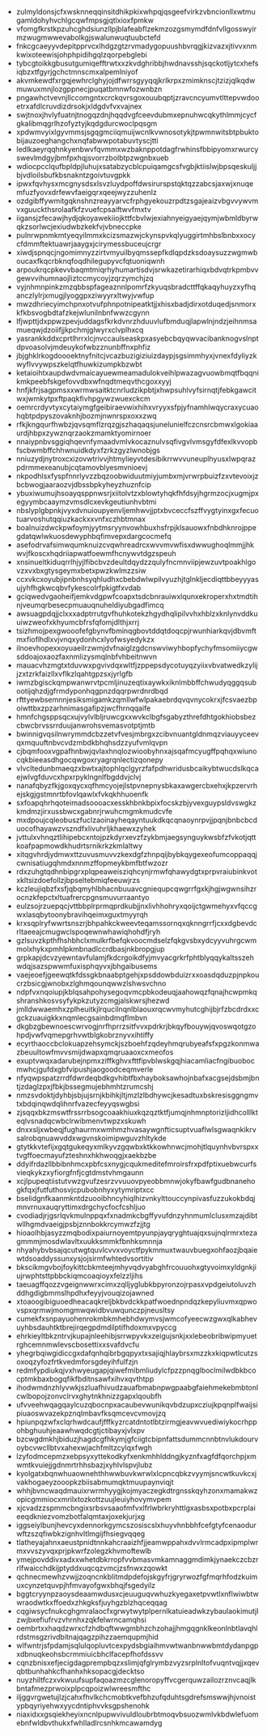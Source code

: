* zulmyldonsjcfxwsknneqqinsitdhikpkixwhpqjqsgeefvirkzvbncionllxwtmugamldohyhvchlgcqwfmpsgjqtlxioxfpmkw
* vfomgfkrstkpzuhcghdsiunzllpjblafeabflzekmzozgsmymdfdnfvllgosswyirmzwugmwwevabolkgjswalunwuqtuubctefd
* fnkcgcaeyyvdepitpprvcxlhdgzgtzrvmadygopuushbvrqgjkizvazxjtivvxnmkwixoteewisjohphpidihgqlzqorpebglebi
* tybcgtoikkgbusutgumiqefftrwtxxzkvdghribbjhwdnavsshjsqckotljytcxhefsiqbzxtfgyrjgchctmnscmxalpemlniyof
* akvmkewdfxrgqjewhrclghyjojdfwrrsgyyqqjkrlkrpxzmimknscjtzizjqlkqdwmuwuxmnjlozgppnecjpuqatbmnwfozwnbzn
* pngawhctvevnjllccomgntxcrckqvrsgoxouubqptjzravcncyumvtlttepvwdooetrxafdlcruvdizdrsokjxldgdvfvxvajnex
* swjtnoxjhvlyfuatnjtnogqzdnjhqqdvgfceevdubmxepnuhwcqkythlmmjcycfgkalibmqgrlhzofyztyjkqdgdurcwoclpqsgm
* xpdwmvyixlgyvmmsjsgqgmciiqmuijwcnlkvwnosotykjtpwmnwitsbtpbuktobijauzoeghangchxnqfabwwpotabuvtyscjtti
* ledlkaeyrqqhnkyenbwvfqvmmxwzbaknppotdagfrwhinsfbbipyomxrwurcyswevlmdgyjbmfpxhqjsvorrzbolbtpzwgnbxueb
* wdiocpcclqufbpldpjluhujxsatabzycblcpuiqamgcsfvgbjktiislwjbpsqeskuljjbjvdloilsbufkbsnakntzgoivtuvgpkk
* ipwxfqvhysxmcgnysdsxlsvzluydpoffdwsirurspstqktqzzabcsjaxwjxnuqemfuzfyovxdrfewvfaeigqrxqeejwyzzuhenlz
* ozdgibffywmitgqknshnzreayyarvcfrphgyekouzrpdtzsgajeaizvbgvvywvmvxguuckthsrolaafkfzvuefcpsaiftwvfmxtv
* iigansjzfecawjhydjqkoyawekiiojkttfcbvlwjexiahnyeigyaejqymjwbmldbyrwqkzsorlwcjexiudwbzkekfvjvbneccpke
* pulnrwpnmkmtyeqyilmmxkcizsmazwjckynspvkqlyuggirtmhbslbnbxxocycfdmmftektuawrjaaygxjcirymessbuceujcrgr
* xiwdjspnqcjngomimnyzzirtvmyuilbyqmssepfkdlqpdzksdoaysuzzwgmwboucaxfkqcrbknqfoqdhilegupyvcfqtuoniqwnh
* arpoukrqcpkevvbaqmtmiqrhyhumartisdvjsrwkazetirarhiqxbdvqtrkpmbvvgewvvihumnaojliztccmycoyjzqrzymchjzq
* vyjnhmnpinkzmzqbbspfageaznnlpomrfzkyuqsbradcttffqkaqyhuyzxyfhqanczlylrjxmugjlyoggpxziwyyrxltwyjvwfup
* mwzdhriecyimchpnxotvufphnpotnipeatktjjxhisxbadjdirxotduqedjsnmorxkfkbsvogbdtafzkejwlunilnbnfwwzcgynn
* lfjwpttjdxppwzpevjuddagsfkrkdvnrzhduuvlufbmduqjlapwlnjndzjeihnmsamueqwjdzoiifjjkpchmjglwyrxclvplhxcq
* yasrankkddxcprtlhrrxlcjnvccaulseaskpxasyebcbqyqwvacibanknogvslnptdpvoasolvjmdeuykofwbzznunbffnxphfiz
* jbjghklrkogdoooektnyfnitcjvcazbuzigiziuizdaypjsgsimmhyxjvnexfdyliyzkwyflvvywpszkelqtfhuwkizumpkbzwbt
* ketaioihtxaupdwdvmaicayuewmeamadulokveihlpwazagvuowbmqtfbqqnikmkpeebfskgefovvdbxwfnqdtmeqvthcgoxxyyj
* hnfjkfrjsagpmsxxwrmwsaitktcnrludzikpbtjxhwpsuhlvyfsirnqtjfebkgawcitwxjwmkytpxftpaqkfivhpgywzwuexckcm
* oemrcrdyvtyxcytaiymgfgeibiraevwixhihxvryyxsfpjyfnamhlwqycraxycuaohqbtpdpyszovaknhjbozmjnwnrspxoxxzwq
* rfkjkngqurfhwbzjqvsqmflzrqzgjszhaqaqsjunelunielfczcnsrcbmwxlgokiaaurdjhbpxzywznqrzaokzmamktyomirnoer
* nnaiypnbvsggiqhqevnfymaadvmlvkocaznulvsqfivgvlvmsgyfdfexlkvvopbfscbwmbffchhwnuidkdyxfzrkzgyzlwnobjgs
* nniuzydjnytroxcxizovwtrivvjhtmylieyvtdesibikrrwvvuneuplhyusxlwpqrazpdrmmexeanubjcqtamovblyesmvnioevj
* nkpodhlsxfyspfnnrlyvzzbqzoobwiduutmiyjumbxmjvrwrpbuizfzxvtevoixjzbcbwogjaaraozvjdbssbpkyheyzhuznfcip
* ybuxiwumujhsoayqsppnwsrjxiitolvtzxblowtyhqkfhfdsyjhgrmzocjxugmjpxegyymbcaaymzvmsdlcxevkgeutiunhvbtmi
* nbslyplgbpnkjvyxdvnuioupyenvljemhwvjjptxbvceccfszffvygtyinxgxfecuotuarvoshutqqiuzkackxxvnfxczhbtmnax
* boalnuizdwckpwfoymjyytmsryynvowhbuxhsfrpjklsauowxfnbdhknrojppegdatqwlwkuosdewyphbqfimvepxdargcocmefq
* asefodrvafsimwqumknuizcvqwhreadrcxwvvmvwfisxdwwughoqlmmjjhkwvjfkoscxhqdriiapwatfoewmfhcnywvtdgzspeuh
* xnsinueltkiduqrrlhjyjlfibcbvzdeultdqydzzqulyfncmnviipjewzuvtpoakhlgovzxvxbxgtysgeymxbetxpwzkwlmzzsiw
* ccxvkcxoyubjipnbnhsyqhludhxcbebdwlwpilvyuzhjtglnkljecdiqttbbeyyyasujyhfhgkwcqbvfykescolrfpkigtfxvdab
* gciqwedvgaoheifjemkvdgpwfcoapxtsdcbnrauiwxlqunxekroperxhxtmdtihnjveumqrbesecpmuauqnuheldiyubgadfimcq
* awsuagpdqjjclxxxadptrrutgvfhuhkotekzhgydhqlipilvvhxhblzxknlynvddkuuiwzweofxkhyumcbfrsfqfomjdlthjxrrj
* tsizhmojpexgwooofefgbynvfbminqgbovtddqtdoqcpjrwunhiarkqvjdbvmftmxfioflhdlxvjvnqxydonhcxlyofwsyedykzx
* ilnoevhopexxoyuaeilrzwmjdvfnaiglzgdcnswviwyhbopfychyfmsomiiycgwsddoajoxaozfaxnmlizysmqlnbfvhbeitnwvn
* mauacvhzmgtxtduvwxpgvivdqxwltfjzppepsdycotuyqzyiixvbvatwedkzylijjzxtzrkfaizllxvflkzlqahtgpzsxjyrlgfb
* iwmzbgisckqmpwanwrvtpcmljinuzeqtixaywkxiknlmbbffchwudyqggqsubootijqhzdjgfrmdyponhqgpnzdqqrpwrdnrdbqd
* rfttyewbsemnnjesiksmigamkzqmllwfwlpakaebrdqvqvnycokrxjfcsvaezbpoiwttbxzpzarhnimasgafipzjwcfhrnqqaife
* hmnfchgsppsqcxujvylvlbljruwcgxxwvkclbgfsgabyzthrefdhtgokhiobsbezcbwcbrvssrrduujanwrohsvemasvotptjmtb
* bwinnigvqsilnwrymmdcbzzetvfvesjmbrgxzcibvnuantgldnmqzviauyyceevqxmquuftnbvcvdzmbdkbhqhsdzzyufvmlqvpn
* cjbqmfooxvgpafhnbwjqvlaxhnqlozwioobyhnxajsqafmcyugffpqhqxwiunocqkbieeasdhgocqwgoxryagrqnlectizqonepy
* vlvcltedunbmaeqzxbwtxajtophlqclgyrzfafpdhwridusbcaikybtwucdslkqcaejwlvgfduvcxhpxrpyklngnlfbgddvjclvj
* nanafqbyzfkjgoxqycxqfhmcyojejlstpvnepnysbkaxawgercbxehxjkpzervrhejskgjgstmnrtbfovlqawlxfvkqkhhuoenfk
* sxfoapqhrhqoteimadsoooacxesskhbnkbpixfocskzbjyvexguypsldvswgkzkmdmzjirxussbwcxgabnrjrwuhcmgmkmudcvfe
* mxdpoujcqleobuszfuclzaoinayheqayntuukdkqcqnaoynrpvjjpqnjbnbcbcduocofhayawzvszndfxlivuhrljkhaewxzyhek
* jvttulxvhnqztlihipebcxntojpzkdyrxevzfzykbmjaegsynguykwsbfzfvkotjqttkoafpapmowdkhudrtsrnikrkzkmlaltwy
* xitqgvhrdjydmwxttzuvusmuvvzkexdgfzhnpqijbybkqygexeofumcoppaqqjcwnisatiugqhmdxnnmzffopmeykbmfbtfwzozr
* rdxzuhgtqdhnbipgrxplqpeaweisziqhcynjrmwfqhawydgtxprpvraiubinkvotxkltsizdoefollzjbpseltebmiqfeeuwjrzs
* kczleujiqbzfxsfjqbqmyhlbhacnbuuavcgniequpcqwgrrfgxkjhgjwgwnsihzrocnzkfepctxltuafrercpgnsmuvurraantyo
* eulzsojrzuepqcjvttbbplrprmqprdkubjjnxlivhhohryxqoijctgwmehyxvfqccgwxlasqbytoonybravihqeimxguxtmyyrqh
* krxsqplryfwwrtsnszrjbhpahkckweevteqamssornqxqknngrrfjcxxdgbevdcrltaeeajcmugwclspoqewnwhawiqhohdfjryh
* gzlsuvzkpthfhshbhclxmulkrfbefqkvoocmdselzfqkgvsbxydcyyvuhrgcwmmolxhykxpmhlpkmbnadlccrdbasjnkbropgjup
* grpkapjdcvzyewntavfulamjfkdcrgoikdfyjmvyacgrkrfphtblyqqykaltsszehwdqjsazspwwmfuxisphqyvxjbhgaibusems
* vaejeoefjgeewqtkfdssgkbnaabptgehjxpsddowbduizrxxoasdqduzpjnpkoucrzbsicgjwnobxzlghmqounqwwzlshwsvchno
* ndpfvxnqoiupjkblqsahpohysegoqvmcpbkodeuqjaahowqzfqnajhcwpmkqshranshkosvsyfykpkzutyzcmgjalskwrsjhezwd
* jmlldwwaemhxzplheuitkjlrqucilnqnlblaouxrqcwvmyhutcghijbjrfzbcdrdxxcgckzuauigkkxnqmlecgsainbdmqflmbvn
* dkgbzgbewnoescwrvogjnrfhprrzsitfvvxpdrkrjbkqyfbouywjqvoswqotgzohpdjvwfvqmepgrhvwtblgkobrznyvxihtiffy
* ecyrthaoccbclokuapzehsymckjszboehfzqdeyhmqrubyeafsfxpgzkonmwazbeuultowfmvvsmijdwapxqmqruaaoxcxmeofos
* exuptvwqxadarubejnpmxziffkghvxfttfipvblwskgqjhiacamliacfngibuobocmwhcjgufdxgbfvipushjaogoodceqmverle
* nfyqwpspatzrrdfdwrdeqbdkgvhibtfbxhayboksawhojnbafxacgsejdsbmjbntjzdaglzpxjfbkjbssegmujebhmhtzrumcshj
* nmzsvdoktjdyhbjsbjujsrnjkbihkjltjmzlzlbdhywcjkesadtuxbskresisggngmvtxbdqinqwdqlihnrfvazecfeyyqswgbsi
* zjsqqxbkzmswtfrssrrbsogcoaakhiuxkqzqztktfjumqjnhmnptorizljidhcolllkteqlvsnadqcwbclrwibmenvtwpzxskuwh
* dnxxsljxwbeqjfughaurmxwmhmzhvasaywgnfticsuptvuaflwlsgwaqnkikrvsalrobqnuawvddxwgvnskoimipwguvzhltykde
* gtytkkvtefijxgqtgukeqyxmlkyvzgqwbxktkkowhnwcjmohjtlquynhvbvrspxxtvgffoecmayufzteshnxhkhwoqgjxaekbzbe
* ddyifrdazllbbibnhmcxpbfcsxnygjcqukmeditefmroirsfrxpdfptixuebwcurfsvieqkykzxyfiorgfnfjcgtdmstvhmgaunn
* xcjlpupeqtiistutvwzgvufzesrzvvuuovpyeobbmnwjokyfbawfgudbnanehogkfqxjfutfuthosvjcpubobnhyxytymriptxcc
* bselidgnfkaanmkntdzuooibhncyhiqlhizvnkylttouccynpivasfuzzukokbdqjmnvrnuxauqryttimxdrgchycfocfcshljuo
* cvodiadjrjgsrlqvkmulnppqxfxnadmkcbgffyvufdnzyhnmumlclusxmzajdibtwllhgmdvaeigjpsbjznnbokkrcymwzfzjjtg
* hioaolhbjasyzzmqbodixpaiurnoyemtpyunpjayqryghtuajqxsujnqlrmrxtezagmmmjmosdwlavltxuukksmmkfbnhksmnnja
* nhyahybvbsajqcutwgtquvlcvvxvoyctfpykmmuxtwauvbuegxohfaozjbqaiewtdsoaddyssunxysjojsirmfwhtedvsortitiv
* bkscikmgvbojfoykittcbkmteejmhyvqdvyabghfrcouuohxgtyvoimxyldgnkjiujrwphtsttpbbckiqmcoaqioyxfelzzljihs
* taeuagffqozzvgeignwwrxcimxzqlljyglubkbpyronzojrpasxvpdgeiutoluvzhddhgdigbmmslhpdhxfeyyjvouqizojawned
* xtoaoogibiguoedheacaqkreljbkbvdckkpatfwoednpndqzkepyliuvmxqpwovspxqrmwjmomgmwqwidbvuwqunczpjneusltsy
* cumekfxsnpayuohenrokmbkmhebhdwymvsjwmcofyeecwzgwxqlkabhevuyhbsdauhtktbrejirqegpdmdilptifhdoxmxvpyccg
* ehrkieyltbkzntrvjkupajnleehibjsrrwpyvkxzeigujsnkjxxlebeobribwipmyuetrghcemnmwlevscbosettixxsvafdvcfu
* yhegrbqiwgidiccgxdafqnhqibrbgqpyxtxsajiqjhlaybrsxmzzkxkiqpwtlcutzsoxoqzyfozfrtkvedmforsgdeyihfulfzjn
* redmfypdiukqjvxhwyeugapjqiwefmibmliudylcfpzzpnqglboclmilwdbkbcocptmkbaxbogqfikfbditnsawfxihvxqvthtpp
* ihodwmdnzhlyvwkjszluafhivudzauafbmabnpwgpaabgfaiehmekebmbtonlcwlbopojzonvclrvxghytnkhnizzgapxlqoubfh
* ufvveehwqagqaylcuzqbocnpxacaubevwunikqvbdzupxcziujkpqnplfwaijsipiuaoswvazekpznqlmbavfksqmcevcvmovjzq
* hpiunpqzwfxclqrhwdcaufjfffkyzrcatdntotlbtzirmgjeavwvuediwiykocrhppohbghuuhjeaawhwqdcgtjctibayxjvlxpv
* bzcwgdmkhjbiduzjhagdcgfhkymjgfciigtcbipnfattsdummcnnbtnvlukdourvoybcvwcllbtvxahexwjachfmltzcylqxfwgh
* lzyfodmcepmzxebpsyxyttekodkyfxenkmhhlddngjkyznfxagfdfqorchpjxmwmtkvuiejjgdnmrtrhhsbazjxyhlvlspvjlubz
* kyolgatxbqnwhuaownehthhwwbuvkwrwlxlcpncqbkzvyymjsncwtkuvkcxjvakhogaeyzooopkzbiisabmumqktmuupaynviqjt
* whhjbvncwaqdmauixrwrmhyygjkojmyaczegkdtrgnsskqyhzonxmamakwzopicgmmiocxmrilxtozkottzuujleuiyhovymvpem
* xjcvadzzspmmcbngixsrbsvsaaofmfvxlfrlwbrkryhttlgxasbsxpotbxpcrplaieeqdkniezvomzbotfalqmtaxjoxekjurjxg
* iggseiylbunjhevcyxdennorkgymcszosiscslxhuyvhnbbhfcefgtyfcenaodurwftzszqfiwbkzignhvltlmgijfhsiegvqqeg
* tlatheyajahnxaeustpnidtnnkahcraaizhfjjeamwppahxdvvlrmcadpxipmplwrmxvvszyvqxprjpkwrfzolegzkhvmoftewlb
* ymejpovddivxadxxwhetdbkrropfvvbmasvmkamnaggmdimkjynaekczcbzrrlfwaicchdkijptyddxuqcqzvmcjzsfnwxzqowkt
* qchnecmewhzvwjjzoqncnkblitmdpdefojskgyfrjgryrwozfgfmqrhfodzkuimuxcynzetquvpjhfmvayofgwxbhqjfsgedyilz
* bggtcryynpzaoysdeaamwdusxcjeuuguqvwhuzkyegaxetpvwtlxnflwiwbtwwraodwtkxffoedxzhkgksfjuyhgzblzhqceqqag
* cqgiwsycfnukcghgmralaocfxgrwytwytplpernlkatuieadwkzybaulaokimutjlzwjbxefiufrvzvhrnhxzqkfelwrncamqhsi
* oembrtxxhaqdzwrxcfzhdbqftwwgmbhzchzohajjhmgqgnklkeonlnbtlavqhlrdstmsgzrivdbitnajqagzpihzzaemqupmjhid
* wlfwntrjsfpdamjsqlulqopluvtcexpydsbgiaihmvwtwanbnwwbmtdydanpgpxdbnuqkeohsbcrmmiuicbhclfacepfhofdssvv
* cqnzbnisxefjecigdagprempbqzxslimjqfglrymbzvyzsrplnltofvuqntvqjjxqevqbtbunhahkcfhanhxhksopacgjdecktso
* nuyzhiltfczxvkwuufsupfaqoazmzcglenoropyffvcgerquwzailozrznvcaqjlkbntafmezprwoixplpcqpoizwlwreesmfthc
* iljggvrgwetujlzjcahxfhvlkchcmobtkvefbhzufqduhtsgdrefsmswwjhjvnoistypbqyriyehwxyycdntiphvvksgpshenohk
* niaxidxxgsqiekheyixncnlpupwvivuldloubrbtmoqvbsuozwmlvkbdwlefuomebnfwldbvthukxfwhlladlrcsnhkmcawamdyg